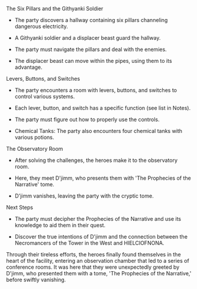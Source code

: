 
 The Six Pillars and the Githyanki Soldier

- The party discovers a hallway containing six pillars channeling dangerous electricity.

- A Githyanki soldier and a displacer beast guard the hallway.

- The party must navigate the pillars and deal with the enemies.

- The displacer beast can move within the pipes, using them to its advantage.

 Levers, Buttons, and Switches

- The party encounters a room with levers, buttons, and switches to control various systems.

- Each lever, button, and switch has a specific function (see list in Notes).

- The party must figure out how to properly use the controls.

- Chemical Tanks: The party also encounters four chemical tanks with various potions.

 The Observatory Room

- After solving the challenges, the heroes make it to the observatory room.

- Here, they meet D'jimm, who presents them with 'The Prophecies of the Narrative' tome.

- D'jimm vanishes, leaving the party with the cryptic tome.

 Next Steps

- The party must decipher the Prophecies of the Narrative and use its knowledge to aid them in their quest.

- Discover the true intentions of D'jimm and the connection between the Necromancers of the Tower in the West and HIELCIOFNONA.



Through their tireless efforts, the heroes finally found themselves in the heart of the facility, entering an observation chamber that led to a series of conference rooms. It was here that they were unexpectedly greeted by D'jimm, who presented them with a tome, 'The Prophecies of the Narrative,' before swiftly vanishing.